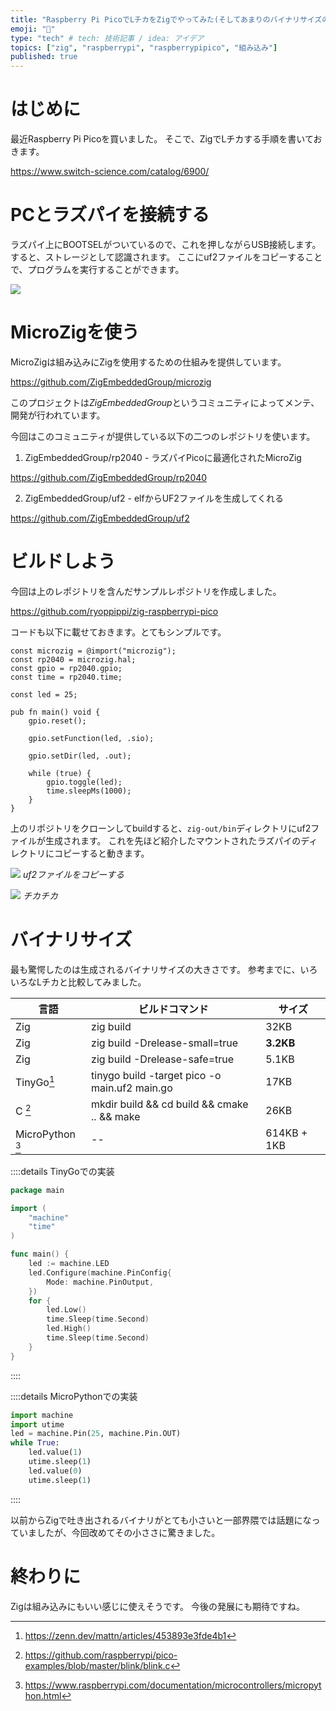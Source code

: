 ```yaml
---
title: "Raspberry Pi PicoでLチカをZigでやってみた(そしてあまりのバイナリサイズの小ささに驚きを隠せない)"
emoji: "🚨"
type: "tech" # tech: 技術記事 / idea: アイデア
topics: ["zig", "raspberrypi", "raspberrypipico", "組み込み"]
published: true
---
```


# はじめに
最近Raspberry Pi Picoを買いました。
そこで、ZigでLチカする手順を書いておきます。

https://www.switch-science.com/catalog/6900/

# PCとラズパイを接続する
ラズパイ上にBOOTSELがついているので、これを押しながらUSB接続します。
すると、ストレージとして認識されます。
ここにuf2ファイルをコピーすることで、プログラムを実行することができます。

![](/images/rspipicozig_finder.png)

# MicroZigを使う
MicroZigは組み込みにZigを使用するための仕組みを提供しています。

https://github.com/ZigEmbeddedGroup/microzig

このプロジェクトは*ZigEmbeddedGroup*というコミュニティによってメンテ、開発が行われています。

今回はこのコミュニティが提供している以下の二つのレポジトリを使います。

1. ZigEmbeddedGroup/rp2040 - ラズパイPicoに最適化されたMicroZig

https://github.com/ZigEmbeddedGroup/rp2040

2. ZigEmbeddedGroup/uf2 - elfからUF2ファイルを生成してくれる

https://github.com/ZigEmbeddedGroup/uf2

# ビルドしよう
今回は上のレポジトリを含んだサンプルレポジトリを作成しました。

https://github.com/ryoppippi/zig-raspberrypi-pico



コードも以下に載せておきます。とてもシンプルです。

```zig
const microzig = @import("microzig");
const rp2040 = microzig.hal;
const gpio = rp2040.gpio;
const time = rp2040.time;

const led = 25;

pub fn main() void {
    gpio.reset();

    gpio.setFunction(led, .sio);

    gpio.setDir(led, .out);

    while (true) {
        gpio.toggle(led);
        time.sleepMs(1000);
    }
}
```

上のリポジトリをクローンしてbuildすると、`zig-out/bin`ディレクトリにuf2ファイルが生成されます。
これを先ほど紹介したマウントされたラズパイのディレクトリにコピーすると動きます。

![](/images/rspipicozig-finder-copy.png)
*uf2ファイルをコピーする*

![](/images/rspipicozig.gif)
*チカチカ*

# バイナリサイズ
最も驚愕したのは生成されるバイナリサイズの大きさです。
参考までに、いろいろなLチカと比較してみました。

| 言語 | ビルドコマンド | サイズ |
| --- | --- | --- |
| Zig | zig build | 32KB |
| Zig | zig build -Drelease-small=true | **3.2KB** |
| Zig | zig build -Drelease-safe=true | 5.1KB |
| TinyGo[^1]| tinygo build -target pico -o main.uf2 main.go | 17KB |
| C [^2]| mkdir build && cd build && cmake .. && make | 26KB |
| MicroPython [^3] | -- | 614KB + 1KB |

[^1]: https://zenn.dev/mattn/articles/453893e3fde4b1
[^2]: https://github.com/raspberrypi/pico-examples/blob/master/blink/blink.c
[^3]: https://www.raspberrypi.com/documentation/microcontrollers/micropython.html

::::details TinyGoでの実装

```go 
package main

import (
	"machine"
	"time"
)

func main() {
	led := machine.LED
	led.Configure(machine.PinConfig{
		Mode: machine.PinOutput,
	})
	for {
		led.Low()
		time.Sleep(time.Second)
		led.High()
		time.Sleep(time.Second)
	}
}
```

::::

::::details MicroPythonでの実装

```python
import machine
import utime
led = machine.Pin(25, machine.Pin.OUT)
while True:
    led.value(1)
    utime.sleep(1)
    led.value(0)
    utime.sleep(1)
```

::::

以前からZigで吐き出されるバイナリがとても小さいと一部界隈では話題になっていましたが、今回改めてその小ささに驚きました。

# 終わりに
Zigは組み込みにもいい感じに使えそうです。
今後の発展にも期待ですね。

